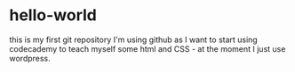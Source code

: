 # hello-world
this is my first git repository
I'm using github as I want to start using codecademy to teach myself some html and CSS - at the moment I just use wordpress.
